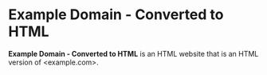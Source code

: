 # Example Domain - Converted to HTML
__Example Domain - Converted to HTML__ is an HTML website that is an HTML version of <example.com>.
